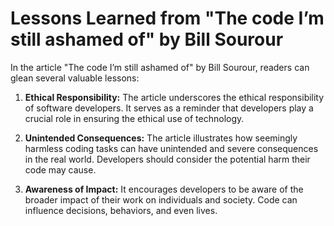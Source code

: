 # Lessons Learned from "The code I’m still ashamed of" by Bill Sourour

In the article "The code I’m still ashamed of" by Bill Sourour, readers can glean several valuable lessons:

1. **Ethical Responsibility:** The article underscores the ethical responsibility of software developers. It serves as a reminder that developers play a crucial role in ensuring the ethical use of technology.

3. **Unintended Consequences:** The article illustrates how seemingly harmless coding tasks can have unintended and severe consequences in the real world. Developers should consider the potential harm their code may cause.

4. **Awareness of Impact:** It encourages developers to be aware of the broader impact of their work on individuals and society. Code can influence decisions, behaviors, and even lives.
